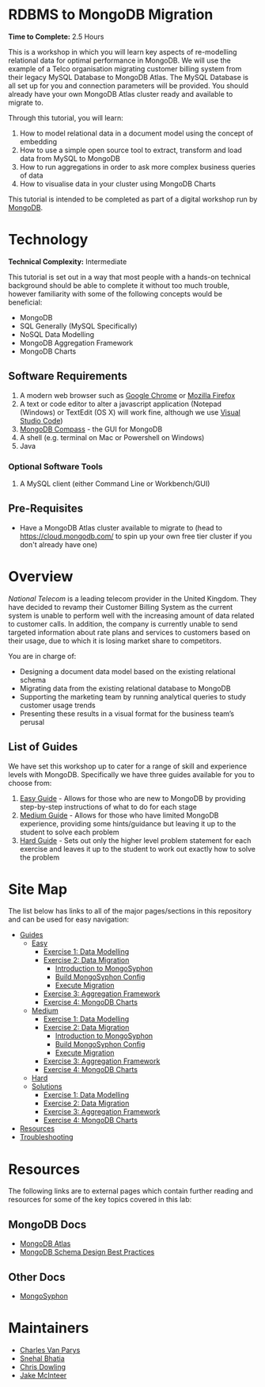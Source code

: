 # RDBMS to MongoDB Migration
**Time to Complete:** 2.5 Hours

This is a workshop in which you will learn key aspects of re-modelling relational data for optimal performance in MongoDB. We will use the example of a Telco organisation migrating customer billing system from their legacy MySQL Database to MongoDB Atlas. The MySQL Database is all set up for you and connection parameters will be provided. You should already have your own MongoDB Atlas cluster ready and available to migrate to. 

Through this tutorial, you will learn:
1. How to model relational data in a document model using the concept of embedding
2. How to use a simple open source tool to extract, transform and load data from MySQL to MongoDB
3. How to run aggregations in order to ask more complex business queries of data
4. How to visualise data in your cluster using MongoDB Charts

This tutorial is intended to be completed as part of a digital workshop run by [MongoDB](https://www.mongodb.com).

# Technology
**Technical Complexity:** Intermediate

This tutorial is set out in a way that most people with a hands-on technical background should be able to complete it without too much trouble, however familiarity with some of the following concepts would be beneficial:

* MongoDB
* SQL Generally (MySQL Specifically)
* NoSQL Data Modelling
* MongoDB Aggregation Framework
* MongoDB Charts

## Software Requirements
1. A modern web browser such as [Google Chrome](https://chrome.google.com) or [Mozilla Firefox](https://www.mozilla.org/en-GB/firefox/)
2. A text or code editor to alter a javascript application (Notepad (Windows) or TextEdit (OS X) will work fine, although we use [Visual Studio Code](https://code.visualstudio.com/download))
3. [MongoDB Compass](https://www.mongodb.com/products/compass) - the GUI for MongoDB
4. A shell (e.g. terminal on Mac or Powershell on Windows)
5. Java

### Optional Software Tools
1. A MySQL client (either Command Line or Workbench/GUI)

## Pre-Requisites
* Have a MongoDB Atlas cluster available to migrate to (head to https://cloud.mongodb.com/ to spin up your own free tier cluster if you don't already have one)

# Overview
*National Telecom* is a leading telecom provider in the United Kingdom. They have decided to revamp their Customer Billing System as the current system is unable to perform well with the increasing amount of data related to customer calls. In addition, the company is currently unable to send targeted information about rate plans and services to customers based on their usage, due to which it is losing market share to competitors.  

You are in charge of: 
* Designing a document data model based on the existing relational schema
* Migrating data from the existing relational database to MongoDB
* Supporting the marketing team by running analytical queries to study customer usage trends 
* Presenting these results in a visual format for the business team’s perusal  


## List of Guides
We have set this workshop up to cater for a range of skill and experience levels with MongoDB. Specifically we have three guides available for you to choose from:

1. [Easy Guide](guides/easy) - Allows for those who are new to MongoDB by providing step-by-step instructions of what to do for each stage
2. [Medium Guide](guides/medium) - Allows for those who have limited MongoDB experience, providing some hints/guidance but leaving it up to the student to solve each problem
3. [Hard Guide](guides/hard) - Sets out only the higher level problem statement for each exercise and leaves it up to the student to work out exactly how to solve the problem

# Site Map
The list below has links to all of the major pages/sections in this repository and can be used for easy navigation:
* [Guides](./guides/)
    * [Easy](./guides/easy/)
        * [Exercise 1: Data Modelling](./guides/easy/data-modelling/)
        * [Exercise 2: Data Migration](./guides/easy/data-migration/)
            * [Introduction to MongoSyphon](./guides/easy/data-migration/intro-mongosyphon.md)
            * [Build MongoSyphon Config](./guides/easy/data-migration/build-mongosyphon-config.md)
            * [Execute Migration](./guides/easy/data-migration/execute-migration.md)
        * [Exercise 3: Aggregation Framework](./guides/easy/aggregations/)
        * [Exercise 4: MongoDB Charts](./guides/easy/charts/)
    * [Medium](./guides/medium/)
        * [Exercise 1: Data Modelling](./guides/medium/data-modelling/)
        * [Exercise 2: Data Migration](./guides/medium/data-migration/)
            * [Introduction to MongoSyphon](./guides/medium/data-migration/intro-mongosyphon.md)
            * [Build MongoSyphon Config](./guides/medium/data-migration/build-mongosyphon-config.md)
            * [Execute Migration](./guides/medium/data-migration/execute-migration.md)
        * [Exercise 3: Aggregation Framework](./guides/medium/aggregations/)
        * [Exercise 4: MongoDB Charts](./guides/medium/charts/)
    * [Hard](./guides/hard/)
    * [Solutions](./guides/solutions/)
        * [Exercise 1: Data Modelling](./guides/solutions/data-modelling/)
        * [Exercise 2: Data Migration](./guides/solutions/data-migration/)
        * [Exercise 3: Aggregation Framework](./guides/solutions/aggregations/)
        * [Exercise 4: MongoDB Charts](./guides/solutions/charts/)
* [Resources](./resources/)
* [Troubleshooting](./troubleshooting/)

# Resources
The following links are to external pages which contain further reading and resources for some of the key topics covered in this lab:

## MongoDB Docs
* [MongoDB Atlas](https://docs.atlas.mongodb.com/)
* [MongoDB Schema Design Best Practices](https://developer.mongodb.com/article/mongodb-schema-design-best-practices/)

## Other Docs
* [MongoSyphon](https://github.com/johnlpage/MongoSyphon)

# Maintainers
* [Charles Van Parys](https://github.com/cvpmdb/)
* [Snehal Bhatia](https://github.com/snehal08/)
* [Chris Dowling](https://github.com/chrismarydowling/)
* [Jake McInteer](https://github.com/mcinteerj/)
